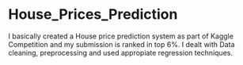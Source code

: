 # House_Prices_Prediction

I basically created a House price prediction system as part of Kaggle Competition and my submission is ranked in top 6%.
I dealt with Data cleaning, preprocessing and used appropiate regression techniques.
